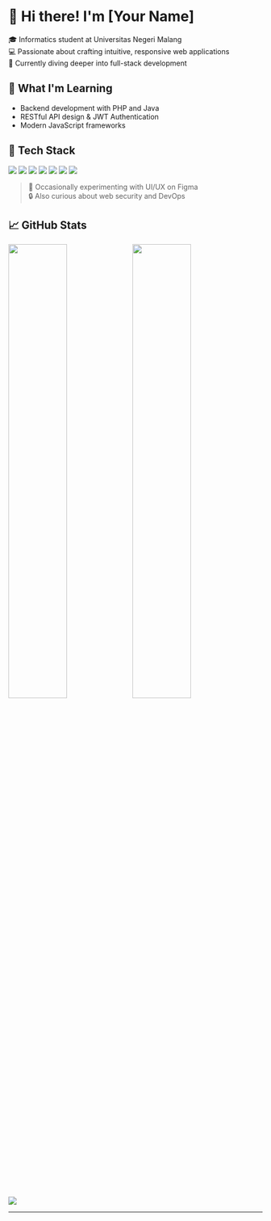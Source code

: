 # 👋 Hi there! I'm [Your Name]

🎓 Informatics student at Universitas Negeri Malang  
💻 Passionate about crafting intuitive, responsive web applications  
🚀 Currently diving deeper into full-stack development  

## 🌱 What I'm Learning
- Backend development with PHP and Java
- RESTful API design & JWT Authentication
- Modern JavaScript frameworks

## 🧰 Tech Stack
<p>
  <img src="https://img.shields.io/badge/HTML5-E34F26?style=flat&logo=html5&logoColor=white" />
  <img src="https://img.shields.io/badge/CSS3-1572B6?style=flat&logo=css3&logoColor=white" />
  <img src="https://img.shields.io/badge/JavaScript-F7DF1E?style=flat&logo=javascript&logoColor=black" />
  <img src="https://img.shields.io/badge/PHP-777BB4?style=flat&logo=php&logoColor=white" />
  <img src="https://img.shields.io/badge/Java-ED8B00?style=flat&logo=openjdk&logoColor=white" />
  <img src="https://img.shields.io/badge/MySQL-4479A1?style=flat&logo=mysql&logoColor=white" />
  <img src="https://img.shields.io/badge/Bootstrap-7952B3?style=flat&logo=bootstrap&logoColor=white" />
</p>

> 🎨 Occasionally experimenting with UI/UX on Figma  
> 🔒 Also curious about web security and DevOps

## 📈 GitHub Stats

<p>
  <img src="https://github-readme-stats.vercel.app/api?username=yourusername&theme=tokyonight&hide_border=true" width="48%" />
  <img src="https://github-readme-streak-stats.herokuapp.com?user=yourusername&theme=tokyonight&hide_border=true" width="48%" />
</p>

<p>
  <img src="https://github-readme-stats.vercel.app/api/top-langs/?username=yourusername&layout=compact&theme=tokyonight&hide_border=true" />
</p>

---

<!-- Optional Visitor Count -->
<!-- [![](https://visitcount.itsvg.in/api?id=yourusername&icon=0&color=0)](https://visitcount.itsvg.in) -->
